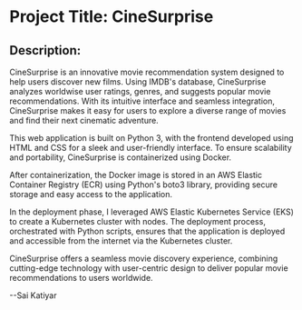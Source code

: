 # Project Title: CineSurprise

## Description:

CineSurprise is an innovative movie recommendation system designed to help users discover new films. Using IMDB's database, CineSurprise analyzes worldwise user ratings, genres, and suggests popular movie recommendations. With its intuitive interface and seamless integration, CineSurprise makes it easy for users to explore a diverse range of movies and find their next cinematic adventure.

This web application is built on Python 3, with the frontend developed using HTML and CSS for a sleek and user-friendly interface. To ensure scalability and portability, CineSurprise is containerized using Docker.

After containerization, the Docker image is stored in an AWS Elastic Container Registry (ECR) using Python's boto3 library, providing secure storage and easy access to the application.

In the deployment phase, I leveraged AWS Elastic Kubernetes Service (EKS) to create a Kubernetes cluster with nodes. The deployment process, orchestrated with Python scripts, ensures that the application is deployed and accessible from the internet via the Kubernetes cluster.

CineSurprise offers a seamless movie discovery experience, combining cutting-edge technology with user-centric design to deliver popular movie recommendations to users worldwide.

--Sai Katiyar
